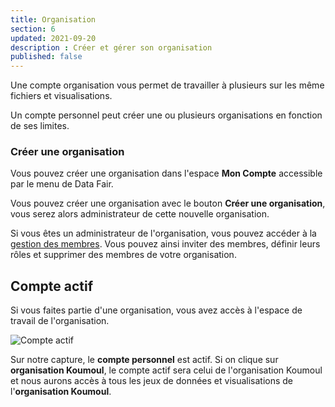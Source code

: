 ```yaml
---
title: Organisation
section: 6
updated: 2021-09-20
description : Créer et gérer son organisation
published: false
---
```

Une compte organisation vous permet de travailler à plusieurs sur les même fichiers et visualisations.

Un compte personnel peut créer une ou plusieurs organisations en fonction de ses limites.

### Créer une organisation

Vous pouvez créer une organisation dans l'espace **Mon Compte** accessible par le menu de Data Fair.

Vous pouvez créer une organisation avec le bouton **Créer une organisation**, vous serez alors administrateur de cette nouvelle organisation.

Si vous êtes un administrateur de l'organisation, vous pouvez accéder à la [gestion des membres](./user-guide/members). Vous pouvez ainsi inviter des membres, définir leurs rôles et supprimer des membres de votre organisation.

## Compte actif

Si vous faites partie d'une organisation, vous avez accès à l'espace de travail de l'organisation.

![Compte actif](./images/user-guide/organisation-menu.jpg)

Sur notre capture, le **compte personnel** est actif.
Si on clique sur **organisation Koumoul**, le compte actif sera celui de l'organisation Koumoul et nous aurons accès à tous les jeux de données et visualisations de l'**organisation Koumoul**.
